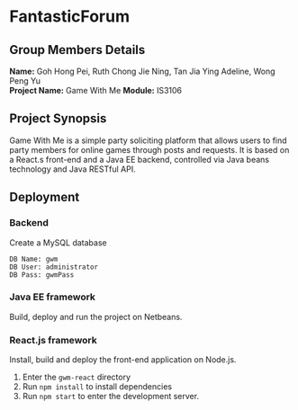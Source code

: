 # FantasticForum

## Group Members Details
**Name:** Goh Hong Pei, Ruth Chong Jie Ning, Tan Jia Ying Adeline, Wong Peng Yu  
**Project Name:** Game With Me 
**Module:** IS3106  

## Project Synopsis
Game With Me is a simple party soliciting platform that allows users to find party members for online games through posts and requests. It is based on a React.s front-end and a Java EE backend, controlled via Java beans technology and Java RESTful API.

## Deployment

### **Backend**  
Create a MySQL database  
```
DB Name: gwm
DB User: administrator
DB Pass: gwmPass
```
### **Java EE framework**
Build, deploy and run the project on Netbeans.

### **React.js framework**
Install, build and deploy the front-end application on Node.js.
1. Enter the `gwm-react` directory
2. Run `npm install` to install dependencies
3. Run `npm start` to enter the development server.
